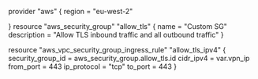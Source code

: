 provider "aws" {
    region = "eu-west-2"
  
}
resource "aws_security_group" "allow_tls" {
  name        = "Custom SG"
  description = "Allow TLS inbound traffic and all outbound traffic"
}

resource "aws_vpc_security_group_ingress_rule" "allow_tls_ipv4" {
  security_group_id = aws_security_group.allow_tls.id
  cidr_ipv4         = var.vpn_ip
  from_port         = 443
  ip_protocol       = "tcp"
  to_port           = 443
}